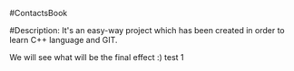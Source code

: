#ContactsBook

#Description:
It's an easy-way project which has been created in order to learn C++ language and GIT.

We will see what will be the final effect :)
test 1
